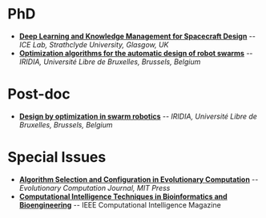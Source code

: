 # PhD

* [**Deep Learning and Knowledge Management for Spacecraft Design**](phd/2017-icelab.pdf) -- *ICE Lab, Strathclyde University, Glasgow, UK*
* [**Optimization algorithms for the automatic design of robot swarms**](http://demiurge.be/openings/phd-optimization.html) -- *IRIDIA, Université Libre de Bruxelles, Brussels, Belgium*

# Post-doc

* [**Design by optimization in swarm robotics**](http://demiurge.be/openings/postdoc-optimization.html) -- *IRIDIA, Université Libre de Bruxelles, Brussels, Belgium*

# Special Issues

* [**Algorithm Selection and Configuration in Evolutionary Computation**](issues/2017-ecj-coseal.pdf) -- *Evolutionary Computation Journal, MIT Press*
* [**Computational Intelligence Techniques in Bioinformatics and Bioengineering**](http://personalpages.manchester.ac.uk/staff/Richard.Allmendinger/IEEE_CIM_SI_CITBB2018.html) -- IEEE Computational Intelligence Magazine

